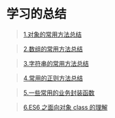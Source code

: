 # 学习的总结

> [1.对象的常用方法总结](https://github.com/OctoberToEscape/CodeWarehouse/blob/master/methodsOfES/MethodOfObject.md)

> [2.数组的常用方法总结](https://github.com/OctoberToEscape/CodeWarehouse/blob/master/methodsOfES/MethodOfArray.md)

> [3.字符串的常用方法总结](https://github.com/OctoberToEscape/CodeWarehouse/blob/master/methodsOfES/Methods0fStrings.md)

> [4.常用的正则方法总结](https://github.com/OctoberToEscape/CodeWarehouse/blob/master/common/validation.ts)

> [5.一些常用的业务封装函数](https://github.com/OctoberToEscape/CodeWarehouse/blob/master/common/common.ts)

> [6.ES6 之面向对象 class 的理解]()
